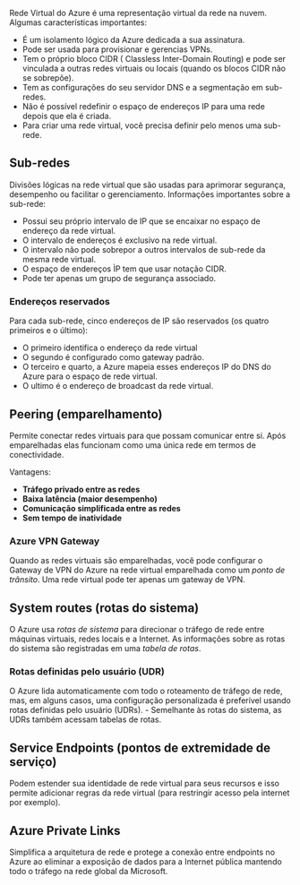 Rede Virtual do Azure é uma representação virtual da rede na nuvem. Algumas características importantes:

- É um isolamento lógico da Azure dedicada a sua assinatura.
- Pode ser usada para provisionar e gerencias VPNs.
- Tem o próprio bloco CIDR ( Classless Inter-Domain Routing) e pode ser vinculada a outras redes virtuais ou locais (quando os blocos CIDR não se sobrepõe).
- Tem as configurações do seu servidor DNS e a segmentação em sub-redes.
- Não é possível redefinir o espaço de endereços IP para uma rede depois que ela é criada.
- Para criar uma rede virtual, você precisa definir pelo menos uma sub-rede.

## Sub-redes

Divisões lógicas na rede virtual que são usadas para aprimorar segurança, desempenho ou facilitar o gerenciamento. Informações importantes sobre a sub-rede:

- Possui seu próprio intervalo de IP que se encaixar no espaço de endereço da rede virtual.
- O intervalo de endereços é exclusivo na rede virtual.
- O intervalo não pode sobrepor a outros intervalos de sub-rede da mesma rede virtual.
- O espaço de endereços ÌP tem que usar notação CIDR.
- Pode ter apenas um grupo de segurança associado.


### Endereços reservados

Para cada sub-rede, cinco endereços de IP são reservados (os quatro primeiros e o último):

- O primeiro identifica o endereço da rede virtual
- O segundo é configurado como gateway padrão.
- O terceiro e quarto, a Azure mapeia esses endereços IP do DNS do Azure para o espaço de rede virtual.
- O ultimo é o endereço de broadcast da rede virtual.

## Peering (emparelhamento)

Permite conectar redes virtuais para que possam comunicar entre si. Após emparelhadas elas funcionam como uma única rede em termos de conectividade.

Vantagens:
- **Tráfego privado entre as redes**
- **Baixa latência (maior desempenho)**
- **Comunicação simplificada entre as redes**
- **Sem tempo de inatividade**

### Azure VPN Gateway

Quando as redes virtuais são emparelhadas, você pode configurar o Gateway de VPN do Azure na rede virtual emparelhada como um _ponto de trânsito_. Uma rede virtual pode ter apenas um gateway de VPN.

## System routes (rotas do sistema)

O Azure usa _rotas de sistema_ para direcionar o tráfego de rede entre máquinas virtuais, redes locais e a Internet. As informações sobre as rotas do sistema são registradas em uma _tabela de rotas_.

### Rotas definidas pelo usuário (UDR)

O Azure lida automaticamente com todo o roteamento de tráfego de rede, mas, em alguns casos, uma configuração personalizada é preferível usando rotas definidas pelo usuário (UDRs). - Semelhante às rotas do sistema, as UDRs também acessam tabelas de rotas.

## Service Endpoints (pontos de extremidade de serviço)

Podem estender sua identidade de rede virtual para seus recursos e isso permite adicionar regras da rede virtual (para restringir acesso pela internet por exemplo).

## Azure Private Links

Simplifica a arquitetura de rede e protege a conexão entre endpoints no Azure ao eliminar a exposição de dados para a Internet pública mantendo todo o tráfego na rede global da Microsoft.



